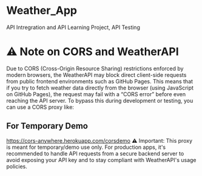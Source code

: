 # Weather_App
API Intregration and API Learning Project, API Testing

# ⚠️ Note on CORS and WeatherAPI

Due to CORS (Cross-Origin Resource Sharing) restrictions enforced by modern browsers, the WeatherAPI may block direct client-side requests from public frontend environments such as GitHub Pages.
This means that if you try to fetch weather data directly from the browser (using JavaScript on GitHub Pages), the request may fail with a “CORS error” before even reaching the API server.
To bypass this during development or testing, you can use a CORS proxy like:
## For Temporary Demo
https://cors-anywhere.herokuapp.com/corsdemo
⚠️ Important: This proxy is meant for temporary/demo use only. For production apps, it's recommended to handle API requests from a secure backend server to avoid exposing your API key and to stay compliant with WeatherAPI's usage policies.
